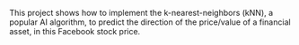 This project shows how to implement the k-nearest-neighbors (kNN), a popular AI algorithm, to predict the direction of the price/value of a financial asset, in this Facebook stock price.

